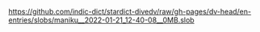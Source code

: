 https://github.com/indic-dict/stardict-divedv/raw/gh-pages/dv-head/en-entries/slobs/maniku__2022-01-21_12-40-08__0MB.slob  
